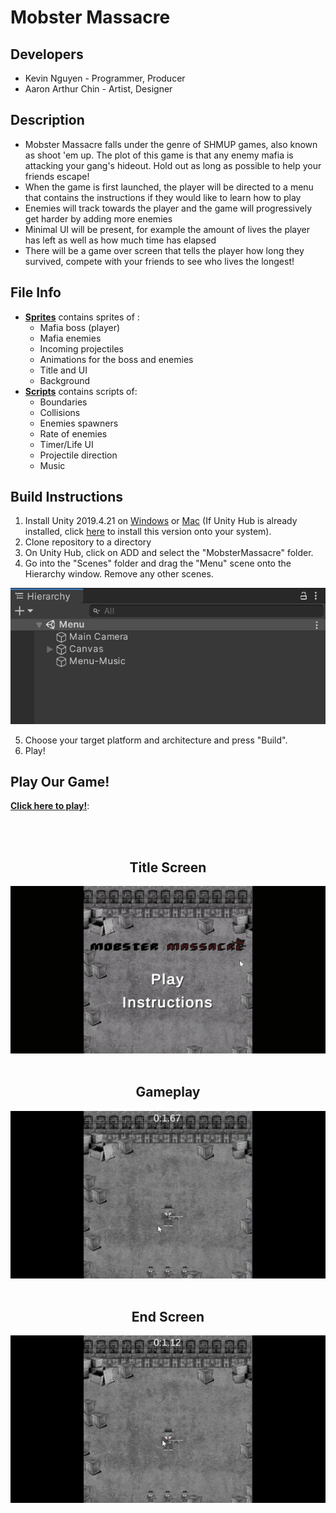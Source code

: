 # Mobster Massacre

## Developers

- Kevin Nguyen - Programmer, Producer
- Aaron Arthur Chin - Artist, Designer


## Description

- Mobster Massacre falls under the genre of SHMUP games, also known as shoot 'em up. The plot of this game is that any enemy mafia is attacking your gang's hideout. Hold out as long as possible to help your friends escape!
- When the game is first launched, the player will be directed to a menu that contains the instructions if they would like to learn how to play
- Enemies will track towards the player and the game will progressively get harder by adding more enemies
- Minimal UI will be present, for example the amount of lives the player has left as well as how much time has elapsed
- There will be a game over screen that tells the player how long they survived, compete with your friends to see who lives the longest!

## File Info

- [**Sprites**](https://github.com/kevinvietnguyen/MobsterMassacre/tree/main/Assets/Sprites) contains sprites of :
  - Mafia boss (player)
  - Mafia enemies
  - Incoming projectiles
  - Animations for the boss and enemies
  - Title and UI
  - Background
- [**Scripts**](https://github.com/kevinvietnguyen/MobsterMassacre/tree/main/Assets/Scripts) contains scripts of:
  - Boundaries
  - Collisions
  - Enemies spawners
  - Rate of enemies
  - Timer/Life UI
  - Projectile direction
  - Music

## Build Instructions
1. Install Unity 2019.4.21 on [Windows](https://download.unity3d.com/download_unity/b76dac84db26/UnityDownloadAssistant-2019.4.21f1.exe) or [Mac](https://download.unity3d.com/download_unity/b76dac84db26/UnityDownloadAssistant-2019.4.21f1.dmg) (If Unity Hub is already installed, click [here](https://unity3d.com/unity/whats-new/2019.4.21) to install this version onto your system).
2. Clone repository to a directory
3. On Unity Hub, click on ADD and select the "MobsterMassacre" folder.
4. Go into the "Scenes" folder and drag the "Menu" scene onto the Hierarchy window. Remove any other scenes.
<p align="center">
  <img src="demos/Hierarchy.png" alt="Hierarchy">
</p>

5. Choose your target platform and architecture and press "Build".
6. Play! 

## Play Our Game!

[**Click here to play!**](https://kevinvietnguyen.itch.io/mobster-massacre):

<br>

<div align="center">
  <br>
  <h2>Title Screen</h2>
  <img src="demos/Menu.gif" alt="Menu">
  <br>
  <br>
  <h2>Gameplay</h2>
  <img src="demos/Gameplay.gif" alt="Gameplay">
  <br>
  <br>
  <h2>End Screen</h2>
  <img src="demos/End.gif" alt="End">
  <br>
</div>
